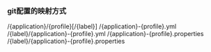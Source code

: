 ### git配置的映射方式
/{application}/{profile}[/{label}]
/{application}-{profile}.yml
/{label}/{application}-{profile}.yml
/{application}-{profile}.properties
/{label}/{application}-{profile}.properties